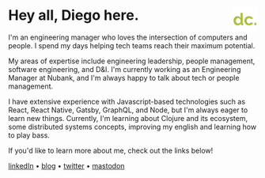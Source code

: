 #  Hey all, Diego here.  [<img src="https://github.com/diegocoxta/diegocoxta/blob/main/icon.png" width="50" align="right" />](https://diegocosta.me)

I'm an engineering manager who loves the intersection of computers and people. I spend my days helping tech teams reach their maximum potential.

My areas of expertise include engineering leadership, people management, software engineering, and D&I. I'm currently working as an Engineering Manager at Nubank, and I'm always happy to talk about tech or people management.

I have extensive experience with Javascript-based technologies such as React, React Native, Gatsby, GraphQL, and Node, but I'm always eager to learn new things. Currently, I'm learning about Clojure and its ecosystem, some distributed systems concepts, improving my english and learning how to play bass.

If you'd like to learn more about me, check out the links below!

[linkedIn](https://www.linkedin.com/in/diegocoxta/) • [blog](https://diegocosta.me) • [twitter](https://twitter.com/diegocoxta) • [mastodon](https://mastodon.social/@diegocoxta)


